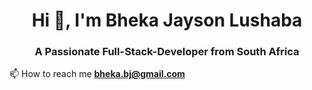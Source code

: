 <h1 align="center">Hi 👋, I'm Bheka Jayson Lushaba</h1>
<h3 align="center">A Passionate Full-Stack-Developer from South Africa</h3>


 📫 How to reach me **bheka.bj@gmail.com**





